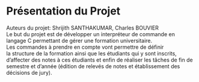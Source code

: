 # Présentation du Projet 
Auteurs du projet: Shrijith SANTHAKUMAR, Charles BOUVIER  
Le but du projet est de développer un interpréteur de commande en langage C permettant de gérer une 
formation universitaire.  
Les commandes à prendre en compte vont permettre de définir   
la structure de la formation ainsi que les étudiants qui y sont inscrits, d’affecter des notes à ces 
étudiants et enfin de réaliser les tâches de fin de semestre et d’année (édition de relevés de 
notes et établissement des décisions de jury).
